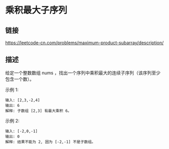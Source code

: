 # 乘积最大子序列

## 链接
https://leetcode-cn.com/problems/maximum-product-subarray/description/

## 描述
给定一个整数数组 nums ，找出一个序列中乘积最大的连续子序列（该序列至少包含一个数）。

示例 1:
```text
输入: [2,3,-2,4]
输出: 6
解释: 子数组 [2,3] 有最大乘积 6。
```

示例 2:
```text
输入: [-2,0,-1]
输出: 0
解释: 结果不能为 2, 因为 [-2,-1] 不是子数组。
``` 
